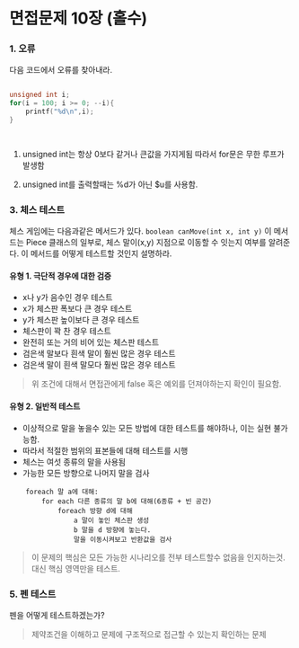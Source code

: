 # 면접문제 10장 (홀수)

### 1. 오류

다음 코드에서 오류를 찾아내라.

```cpp

unsigned int i;
for(i = 100; i >= 0; --i){
    printf("%d\n",i);
}




```

1. unsigned int는 항상 0보다 같거나 큰값을 가지게됨
따라서 for문은 무한 루프가 발생함

2. unsigned int를 출력할때는 %d가 아닌 $u를 사용함.



### 3. 체스 테스트


체스 게임에는 다음과같은 메서드가 있다. `boolean canMove(int x, int y)` 이 메서드는 Piece 클래스의 일부로, 체스 말이(x,y) 지점으로 이동할 수 잇는지 여부를 알려준다. 이 메서드를 어떻게 테스트할 것인지 설명하라.

#### 유형 1. 극단적 경우에 대한 검증

- x나 y가 음수인 경우 테스트
- x가 체스판 폭보다 큰 경우 테스트
- y가 체스판 높이보다 큰 경우 테스트
- 체스판이 꽉 찬 경우 테스트
- 완전히 또는 거의 비어 있는 체스판 테스트
- 검은색 말보다 흰색 말이 훨씬 많은 경우 테스트
- 검은색 말이 흰색 말모다 훨씬 많은 경우 테스트

> 위 조건에 대해서 면접관에게 false 혹은 예외를 던져야하는지 확인이 필요함.


#### 유형 2. 일반적 테스트

- 이상적으로 말을 놓을수 있는 모든 방법에 대한 테스트를 해야하나, 이는 실현 불가능함.
- 따라서 적절한 범위의 표본들에 대해 테스트를 시행
- 체스는 여섯 종류의 말을 사용됨
- 가능한 모든 방향으로 나머지 말을 검사

```sudo
    foreach 말 a에 대해:
        for each 다른 종류의 말 b에 대해(6종류 + 빈 공간)
            foreach 방향 d에 대해
                a 말이 놓인 체스판 생성
                b 말을 d 방향에 놓는다.
                말을 이동시켜보고 반환값을 검사
```

> 이 문제의 핵심은 모든 가능한 시나리오를 전부 테스트할수 없음을 인지하는것. 대신 핵심 영역만을 테스트.


### 5. 펜 테스트

펜을 어떻게 테스트하겠는가?

> 제약조건을 이해하고 문제에 구조적으로 접근할 수 있는지 확인하는 문제